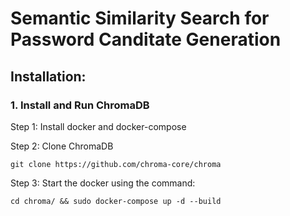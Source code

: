 # Semantic Similarity Search for Password Canditate Generation

## Installation:

### 1. Install and Run ChromaDB
Step 1: Install docker and docker-compose

Step 2: Clone ChromaDB
```
git clone https://github.com/chroma-core/chroma
```
Step 3: Start the docker using the command:
```
cd chroma/ && sudo docker-compose up -d --build
```
